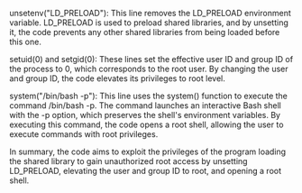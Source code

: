 unsetenv("LD_PRELOAD"): This line removes the LD_PRELOAD environment variable. LD_PRELOAD is used to preload shared libraries, and by unsetting it, the code prevents any other shared libraries from being loaded before this one.

setuid(0) and setgid(0): These lines set the effective user ID and group ID of the process to 0, which corresponds to the root user. By changing the user and group ID, the code elevates its privileges to root level.

system("/bin/bash -p"): This line uses the system() function to execute the command /bin/bash -p. The command launches an interactive Bash shell with the -p option, which preserves the shell's environment variables. By executing this command, the code opens a root shell, allowing the user to execute commands with root privileges.

In summary, the code aims to exploit the privileges of the program loading the shared library to gain unauthorized root access by unsetting LD_PRELOAD, elevating the user and group ID to root, and opening a root shell.

